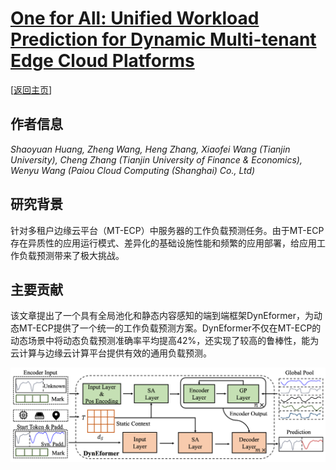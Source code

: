 # [One for All: Unified Workload Prediction for Dynamic Multi-tenant Edge Cloud Platforms](https://dl.acm.org/doi/abs/10.1145/3580305.3599453)

\[[返回主页](../../README.md#2023)\]

## 作者信息
*Shaoyuan Huang, Zheng Wang, Heng Zhang, Xiaofei Wang (Tianjin University), Cheng Zhang (Tianjin University of Finance &
Economics), Wenyu Wang (Paiou Cloud Computing (Shanghai) Co., Ltd)*

## 研究背景
针对多租户边缘云平台（MT-ECP）中服务器的工作负载预测任务。由于MT-ECP存在异质性的应用运行模式、差异化的基础设施性能和频繁的应用部署，给应用工作负载预测带来了极大挑战。

## 主要贡献
该文章提出了一个具有全局池化和静态内容感知的端到端框架DynEformer，为动态MT-ECP提供了一个统一的工作负载预测方案。DynEformer不仅在MT-ECP的动态场景中将动态负载预测准确率平均提高42%，还实现了较高的鲁棒性，能为云计算与边缘云计算平台提供有效的通用负载预测。

![](../../figs/kdd23-dyneformer.png)